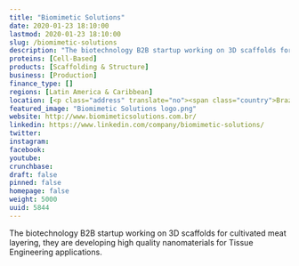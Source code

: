 ```yaml
---
title: "Biomimetic Solutions"
date: 2020-01-23 18:10:00
lastmod: 2020-01-23 18:10:00
slug: /biomimetic-solutions
description: "The biotechnology B2B startup working on 3D scaffolds for cultivated meat layering, they are developing high quality nanomaterials for Tissue Engineering applications."
proteins: [Cell-Based]
products: [Scaffolding & Structure]
business: [Production]
finance_type: []
regions: [Latin America & Caribbean]
location: [<p class="address" translate="no"><span class="country">Brazil</span></p>]
featured_image: "Biomimetic Solutions logo.png"
website: http://www.biomimeticsolutions.com.br/
linkedin: https://www.linkedin.com/company/biomimetic-solutions/
twitter: 
instagram: 
facebook: 
youtube: 
crunchbase: 
draft: false
pinned: false
homepage: false
weight: 5000
uuid: 5844
---
```

The biotechnology B2B startup working on 3D scaffolds for cultivated meat layering, they are developing high quality nanomaterials for Tissue Engineering applications.
